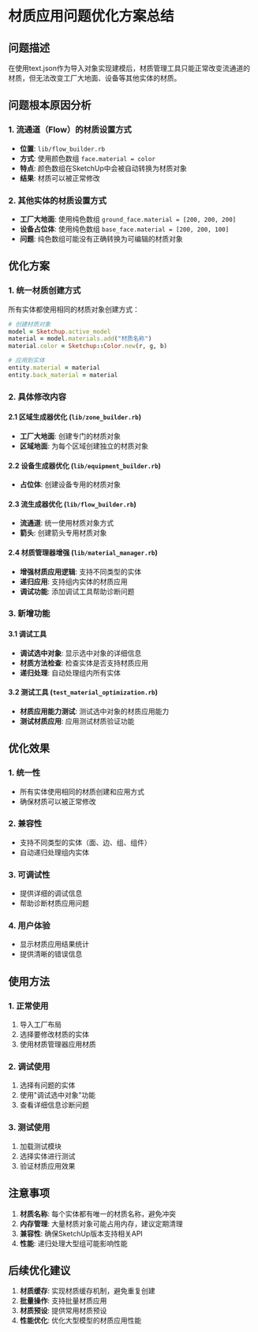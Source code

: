 # 材质应用问题优化方案总结

## 问题描述
在使用text.json作为导入对象实现建模后，材质管理工具只能正常改变流通道的材质，但无法改变工厂大地面、设备等其他实体的材质。

## 问题根本原因分析

### 1. 流通道（Flow）的材质设置方式
- **位置**: `lib/flow_builder.rb`
- **方式**: 使用颜色数组 `face.material = color`
- **特点**: 颜色数组在SketchUp中会被自动转换为材质对象
- **结果**: 材质可以被正常修改

### 2. 其他实体的材质设置方式
- **工厂大地面**: 使用纯色数组 `ground_face.material = [200, 200, 200]`
- **设备占位体**: 使用纯色数组 `base_face.material = [200, 200, 100]`
- **问题**: 纯色数组可能没有正确转换为可编辑的材质对象

## 优化方案

### 1. 统一材质创建方式
所有实体都使用相同的材质对象创建方式：

```ruby
# 创建材质对象
model = Sketchup.active_model
material = model.materials.add("材质名称")
material.color = Sketchup::Color.new(r, g, b)

# 应用到实体
entity.material = material
entity.back_material = material
```

### 2. 具体修改内容

#### 2.1 区域生成器优化 (`lib/zone_builder.rb`)
- **工厂大地面**: 创建专门的材质对象
- **区域地面**: 为每个区域创建独立的材质对象

#### 2.2 设备生成器优化 (`lib/equipment_builder.rb`)
- **占位体**: 创建设备专用的材质对象

#### 2.3 流生成器优化 (`lib/flow_builder.rb`)
- **流通道**: 统一使用材质对象方式
- **箭头**: 创建箭头专用材质对象

#### 2.4 材质管理器增强 (`lib/material_manager.rb`)
- **增强材质应用逻辑**: 支持不同类型的实体
- **递归应用**: 支持组内实体的材质应用
- **调试功能**: 添加调试工具帮助诊断问题

### 3. 新增功能

#### 3.1 调试工具
- **调试选中对象**: 显示选中对象的详细信息
- **材质方法检查**: 检查实体是否支持材质应用
- **递归处理**: 自动处理组内所有实体

#### 3.2 测试工具 (`test_material_optimization.rb`)
- **材质应用能力测试**: 测试选中对象的材质应用能力
- **测试材质应用**: 应用测试材质验证功能

## 优化效果

### 1. 统一性
- 所有实体使用相同的材质创建和应用方式
- 确保材质可以被正常修改

### 2. 兼容性
- 支持不同类型的实体（面、边、组、组件）
- 自动递归处理组内实体

### 3. 可调试性
- 提供详细的调试信息
- 帮助诊断材质应用问题

### 4. 用户体验
- 显示材质应用结果统计
- 提供清晰的错误信息

## 使用方法

### 1. 正常使用
1. 导入工厂布局
2. 选择要修改材质的实体
3. 使用材质管理器应用材质

### 2. 调试使用
1. 选择有问题的实体
2. 使用"调试选中对象"功能
3. 查看详细信息诊断问题

### 3. 测试使用
1. 加载测试模块
2. 选择实体进行测试
3. 验证材质应用效果

## 注意事项

1. **材质名称**: 每个实体都有唯一的材质名称，避免冲突
2. **内存管理**: 大量材质对象可能占用内存，建议定期清理
3. **兼容性**: 确保SketchUp版本支持相关API
4. **性能**: 递归处理大型组可能影响性能

## 后续优化建议

1. **材质缓存**: 实现材质缓存机制，避免重复创建
2. **批量操作**: 支持批量材质应用
3. **材质预设**: 提供常用材质预设
4. **性能优化**: 优化大型模型的材质应用性能 